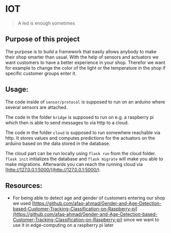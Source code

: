 # IOT
> A led is enough sometimes

## Purpose of this project
The purpose is to build a framework that easily allows anybody to make their shop smarter than usual. With the help of
sensors and actuators we want customers to have a better experience in your shop. Therefor we want for example to change
the color of the light or the temperature in the shop if specific customer groups enter it.

## Usage:
The code inside of `sensor/protocol` is supposed to run on an arduino where several sensors are attached.

The code in the folder `bridge` is supposed to run on e.g. a raspberry pi which then is able to send messages to via http to a cloud.

The code in the folder `cloud` is supposed to run somewhere reachable via http. It stores values and computes
predictions for the actuators on the arduino based on the data stored in the database.

The cloud part can be run locally using `flask run` from the cloud folder. `flask init` initializes the database
and `flask migrate` will make you able to make migrations. Afterwards you can reach the running cloud via
[http://127.0.0.1:5000/](http://127.0.0.1:5000/).

## Resources:
- For being able to detect age and gender of customers entering our shop we used [https://github.com/afaq-ahmad/Gender-and-Age-Detection-based-Customer-Tracking-Classification-on-Raspberry-pi](https://github.com/afaq-ahmad/Gender-and-Age-Detection-based-Customer-Tracking-Classification-on-Raspberry-pi) since we want to use it in edge-computing on a raspberry pi later

